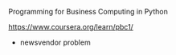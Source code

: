 Programming for Business Computing in Python

https://www.coursera.org/learn/pbc1/

- newsvendor problem